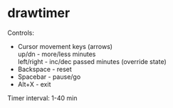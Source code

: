 # drawtimer

Controls:  
* Cursor movement keys (arrows)  
   up/dn        -    more/less minutes  
   left/right   -    inc/dec passed minutes (override state)  
* Backspace     -    reset  
* Spacebar      -    pause/go  
* Alt+X         -    exit  

Timer interval: 1-40 min
